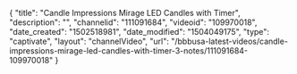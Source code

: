 {
    "title": "Candle Impressions Mirage LED Candles with Timer",
    "description": "",
    "channelid": "111091684",
    "videoid": "109970018",
    "date_created": "1502518981",
    "date_modified": "1504049175",
    "type": "captivate",
    "layout": "channelVideo",
    "url": "\/bbbusa-latest-videos\/candle-impressions-mirage-led-candles-with-timer-3-notes\/111091684-109970018"
}